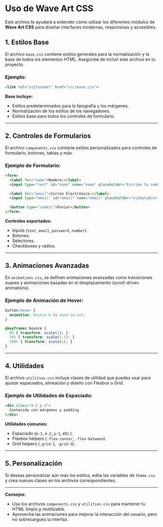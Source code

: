 # Uso de Wave Art CSS

Este archivo te ayudará a entender cómo utilizar los diferentes módulos de **Wave Art CSS** para diseñar interfaces modernas, responsivas y accesibles.

## 1. Estilos Base

El archivo `base.css` contiene estilos generales para la normalización y la base de todos los elementos HTML. Asegúrate de incluir este archivo en tu proyecto.

### Ejemplo:

```html
<link rel="stylesheet" href="src/base.css">
```

**Base incluye:**
- Estilos predeterminados para la tipografía y los márgenes.
- Normalización de los estilos de los navegadores.
- Estilos base para todos los controles de formulario.

---

## 2. Controles de Formularios

El archivo `components.css` contiene estilos personalizados para controles de formulario, botones, tablas y más.

### Ejemplo de Formulario:

```html
<form>
  <label for="name">Nombre:</label>
  <input type="text" id="name" name="name" placeholder="Escribe tu nombre">
  
  <label for="email">Correo Electrónico:</label>
  <input type="email" id="email" name="email" placeholder="ejemplo@correo.com">
  
  <button type="submit">Enviar</button>
</form>
```

**Controles soportados:**
- Inputs (`text`, `email`, `password`, `number`).
- Botones.
- Selectores.
- Checkboxes y radios.

---

## 3. Animaciones Avanzadas

En `animations.css`, se definen animaciones avanzadas como transiciones suaves y animaciones basadas en el desplazamiento (scroll-driven animations).

### Ejemplo de Animación de Hover:

```css
button:hover {
  animation: bounce 0.5s ease-in-out;
}

@keyframes bounce {
  0% { transform: scale(1); }
  50% { transform: scale(1.1); }
  100% { transform: scale(1); }
}
```

---

## 4. Utilidades

El archivo `utilities.css` incluye clases de utilidad que puedes usar para ajustar espaciados, alineación y diseño con Flexbox o Grid.

### Ejemplo de Utilidades de Espaciado:

```html
<div class="m-2 p-3">
  Contenido con márgenes y padding
</div>
```

**Utilidades comunes:**
- Espaciado (`m-1`, `m-2`, `p-1`, etc.).
- Flexbox helpers (`.flex-center`, `.flex-between`).
- Grid helpers (`.grid-2`, `.grid-3`).

---

## 5. Personalización

Si deseas personalizar aún más los estilos, edita las variables de `theme.css` y crea nuevas clases en los archivos correspondientes. 

---

**Consejos**:
- Usa los archivos `components.css` y `utilities.css` para mantener tu HTML limpio y reutilizable.
- Aprovecha las animaciones para mejorar la interacción del usuario, pero no sobrecargues la interfaz.
